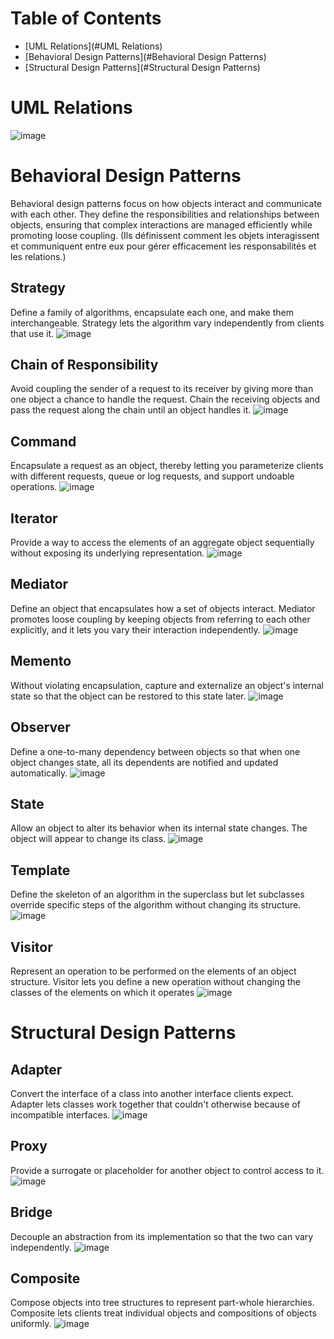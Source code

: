 # Table of Contents
- [UML Relations](#UML Relations)
- [Behavioral Design Patterns](#Behavioral Design Patterns)
- [Structural Design Patterns](#Structural Design Patterns)

# UML Relations
![image](https://github.com/user-attachments/assets/4092cf5b-58a5-46f6-b776-be92362589f6)

# Behavioral Design Patterns
Behavioral design patterns focus on how objects interact and communicate with each other. They define the responsibilities and relationships between objects, ensuring that complex interactions are managed efficiently while promoting loose coupling.
(Ils définissent comment les objets interagissent et communiquent entre eux pour gérer efficacement les responsabilités et les relations.)
## Strategy 
Define a family of algorithms, encapsulate each one, and make them interchangeable. Strategy lets the algorithm vary independently from clients that use it.
![image](https://github.com/user-attachments/assets/e6093fce-bd1b-48fd-a295-b11b9c53d4b0)
## Chain of Responsibility
Avoid coupling the sender of a request to its receiver by giving more than one object a chance to handle the request. Chain the receiving objects and pass the request along the chain until an object handles it.
![image](https://github.com/user-attachments/assets/477903f1-4cb1-40b5-ac3b-fb97c30f3e7a)
## Command
Encapsulate a request as an object, thereby letting you parameterize clients with different requests, queue or log requests, and support undoable operations.
![image](https://github.com/user-attachments/assets/045244fa-a365-48ae-a898-2e8ccbc9e04b)
## Iterator
Provide a way to access the elements of an aggregate object sequentially without exposing its underlying representation.
![image](https://github.com/user-attachments/assets/7b7acfc5-d89c-41d1-8c66-afca9e79947b)
## Mediator 
Define an object that encapsulates how a set of objects interact. Mediator promotes loose coupling by keeping objects from referring to each other explicitly, and it lets you vary their interaction independently.
![image](https://github.com/user-attachments/assets/36437204-5131-4066-9ee0-50c592263e42)
## Memento 
Without violating encapsulation, capture and externalize an object's internal state so that the object can be restored to this state later.
![image](https://github.com/user-attachments/assets/d8b0c556-f97c-4597-8e1a-c8185fcae9ec)
## Observer 
Define a one-to-many dependency between objects so that when one object changes state, all its dependents are notified and updated automatically.
![image](https://github.com/user-attachments/assets/c5bc000c-7566-48dc-88dc-844459a3836e)
## State 
Allow an object to alter its behavior when its internal state changes. The object will appear to change its class.
![image](https://github.com/user-attachments/assets/757ae378-ce31-4e41-9720-b345c836b224)
## Template
Define the skeleton of an algorithm in the superclass but let subclasses override specific steps of the algorithm without changing its structure.
![image](https://github.com/user-attachments/assets/625d0cc8-d64e-4e63-a0d6-87af4746ff76)
## Visitor 
Represent an operation to be performed on the elements of an object structure. Visitor lets you define a new operation without changing the classes of the elements on which it operates
![image](https://github.com/user-attachments/assets/89f07c71-a3c1-4cf2-b22d-1caf1c03b5e5)
# Structural Design Patterns
## Adapter
Convert the interface of a class into another interface clients expect. Adapter lets classes work together that couldn't otherwise because of incompatible interfaces.
![image](https://github.com/user-attachments/assets/f3c4869c-68b4-439f-8d2a-1b2c9e7e16a9)
## Proxy
Provide a surrogate or placeholder for another object to control access to it.
![image](https://github.com/user-attachments/assets/9cbe25e1-c7a5-4326-98d4-afd010920db5)
## Bridge
Decouple an abstraction from its implementation so that the two can vary independently.
![image](https://github.com/user-attachments/assets/f39648df-e6fb-4544-91b6-d69e4187f2f1)
## Composite
Compose objects into tree structures to represent part-whole hierarchies. Composite lets clients treat individual objects and compositions of objects uniformly.
![image](https://github.com/user-attachments/assets/841823ea-2995-4da1-9cfc-1c1b3c823973)



